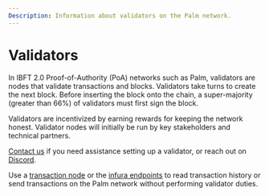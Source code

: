 ```yaml
---
Description: Information about validators on the Palm network.
---
```


# Validators

In IBFT 2.0  Proof-of-Authority (PoA) networks such as Palm, validators are nodes that validate
transactions and blocks. Validators take turns to create the next block. Before inserting the block
onto the chain, a super-majority (greater than 66%) of validators must first sign the block.

Validators are incentivized by earning rewards for keeping the network honest. Validator nodes will
initially be run by key stakeholders and technical partners.

[Contact us] if you need assistance setting up a validator, or reach out on [Discord].

Use a [transaction node] or the [infura endpoints] to read transaction history or send transactions
on the Palm network without performing validator duties.

<!--links-->
[Contact us]: https://share.hsforms.com/1_sBreu7XTMWZtH9n1xTP3g2urwb
[Discord]: https://discord.com/invite/3Jn7vSHXbZ
[transaction node]: ../HowTo/Run-a-Transaction-Node.md
[infura endpoints]: ../Get-Started/Connect/Mainnet.md
